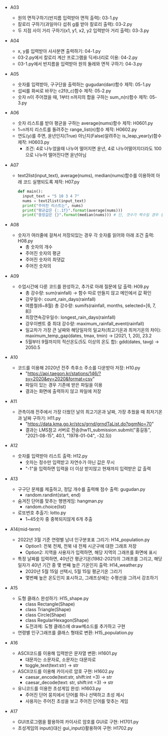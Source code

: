 - A03 
  - 원의 면적구하기(반지름 입력받아 면적 출력): 03-1.py
  - 칼로리 구하기(과일마다 섭취 g를 받아 칼로리 출력): 03-2.py
  - 두 지점 사이 거리 구하기(x1, y1, x2, y2 입력받아 거리 출력): 03-3.py

- A04
  - x, y를 입력받아 사사분면 출력하기: 04-1.py
  - 03-2.py에서 칼로리 계산 프로그램을 딕셔너리로 이용: 04-2.py
  - 03-1.py에서 반지름을 입력받아 원의 둘레와 면적 구하기: 04-3.py

- A05
  - 숫자를 입력받아, 구구단을 출력하는 gugudan(dan)함수 제작: 05-1.py
  - 섭씨를 화씨로 바꾸는 c2f(t_c)함수 제작: 05-2.py
  - 숫자 n이 주어졌을 때, 1부터 n까지의 합을 구하는 sum_n(n)함수 제작: 05-3.py

- A06
  - 숫자 리스트를 받아 평균을 구하는 average(nums)함수 제작: H0601.py
  - 1~n까지 리스트를 돌려주는 range_list(n)함수 제작: H0602.py
  - 연도(y)를 주면, 윤년인지(True) 아닌지(False)알려주는 is_leap_year(y)함수 제작: H0603.py
    - 조건: 4로 나누었을때 나누어 떨어지면 윤년, 4로 나누어떨어지더라도 100으로 나누어 떨어진다면 윤년아님<br>

- A07
  - text2list(input_text), average(nums), median(nums)함수를 이용하여 아래 코드 실행되도록 제작: H07.py
    ```python
    def main():
      input_text = "5 10 3 4 7"
      nums = text2list(input_text)
      print("주어진 리스트는", nums)
      print("평균값은 {:.1f}".format(average(nums)))
      print("중앙값은 {}".format(median(nums))) # 단, 갯수가 짝수일 경우 중앙에 위치한 두 값 중 큰 값 이용
    ```

- A08
  - 숫자가 여러줄에 걸쳐서 저장되있는 경우 각 숫자를 읽어와 아래 조건 출력: H08.py
      - 총 숫자의 개수
      - 주어진 숫자의 평균
      - 주어진 숫자의 최댓값
      - 주어진 숫자의 

- A09
  - 수업시간에 다룬 코드를 완성하고, 추가로 아래 질문에 답 출력: H09.py
      - 총 강수량: sum(rainfall) -> 함수 따로 만들지 않고 메인에서 값 확인
      - 강우일수: count_rain_days(rainfall)
      - 여름철(6~8월) 총 강수량: sumifs(rainfall, months, selected=[6, 7, 8])
      - 최장연속강우일수: longest_rain_days(rainfall)
      - 강우이벤트 중 최대 강수량: maximum_rainfall_event(rainfall)
      - 일교차가 가장 큰 날짜와 해당일자의 일교차(최고기온과 최저기온의 차이): maximum_temp_gap(dates, tmax, tmin) -> [2021, 1, 20], 23.2
      - 5월부터 9월까지의 적산온도(5도 이상의 온도 합): gdd(dates, tavg) -> 2050.5

- A10
  - 코드를 이용해 2020년 전주 측후소 주소를 다운받아 저장: H10.py
      - "https://api.taegon.kr/stations/146/?sy=2020&ey=2020&format=csv"
      - 파일이 있는 경우 기존에 받은 파일을 이용
      - 결과는 화면에 출력하지 않고 파일에 저장

- A11
  - 관측이래 전주에서 가장 더웠던 날의 최고기온과 날짜, 가장 추웠을 때 최저기온과 날짜 구하기: H11.py
      - "https://data.kma.go.kr/stcs/grnd/grndTaList.do?pgmNo=70"
      - 결과는 LMS참고 서버로 전송(hw11_submission.submit("홍길동", "2021-08-15", 40.1, "1978-01-04", -32.5))

- A12
  - 숫자를 입력받아 리스트 출력: H12.py
      - 숫자는 정수만 입력받고 자연수가 아닌 값은 무시
      - "-1"을 입력하면 입력을 더 이상 받지않고 현재까지 입력받은 값 출력

- A13
  - 구구단 문제를 제출하고, 정답 개수를 출력해 점수 출력: gugudan.py
      - random.randint(start, end)
  - 숨겨진 단어를 맞추는 행맨게임: hangman.py
      - random.choice(list)
  - 로또번호 추출기: lotto.py
      - 1~45숫자 중 중복되지않게 6개 추출

- A14(mid-term)
  - 2022년 3월 기준 연령별 남녀 인구분포표 그리기: H14_population.py
      - Option1: 전북 전체, 전북 내 전체 시군구에 대한 그래프 저장
      - Option2: 지역을 사용자가 입력하면, 해당 지역의 그래프를 화면에 표시
  - 특정 날짜를 입력하면, 40년간 평균기온(1982-2021)의 그래프를 그리고, 해당 일자가 40년 기간 중 몇 번째 높은 기온인지 출력: H14_weather.py
      - 2020년 5월 15일 선택시, 5월 15일 평균기온 그리기
      - 몇번째 높은 온도인지 표시하고, 그래프상에는 수평선을 그려서 강조하기

- A15
  - 도형 클래스 완성하기: H15_shape.py</a><br>
      - class Rectangle(Shape)
      - class Triangle(Shape)
      - class Circle(Shape)
      - class RegularHexagon(Shape)
      - 도전과제: 도형 클래스에 draw메소드를 추가하고 구현
  - 연령별 인구그래프를 클래스 형태로 변환: H15_population.py

- A16
  - ASCII코드를 이용해 입력받은 문자열 변환: H1601.py
      - 대문자는 소문자로, 소문자는 대문자로
      - toggle_text(text:str) -> str
  - ASCII코드를 이용해 카이사르 암호 구현: H1602.py
      - caesar_encode(text:str, shift:int =3) -> str
      - caesar_decode(text: str, shift:int =3) -> str
  - 유니코드를 이용한 초성게임 완성: H1603.py
      - 주어진 단어 뭉치에서 단어를 하나 선택하고 초성 제시
      - 사용자는 주어진 초성을 보고 주어진 단어를 맞추는 게임

- A17
  - GUI프로그램을 활용하여 카이사르 암호를 GUI로 구현: H1701.py</a><br>
  - 초성게임의 input()대신 gui_input()활용하여 구현: H1702.py</a><br>
